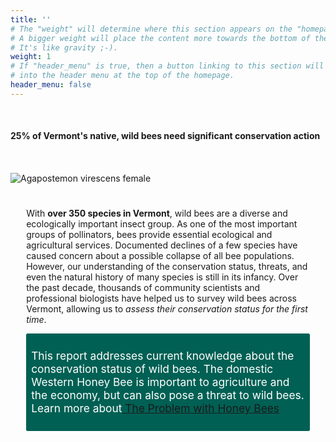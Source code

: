 ```yaml
---
title: ''
# The "weight" will determine where this section appears on the "homepage".
# A bigger weight will place the content more towards the bottom of the page.
# It's like gravity ;-).
weight: 1
# If "header_menu" is true, then a button linking to this section will be placed
# into the header menu at the top of the homepage.
header_menu: false
---
```

<br>

<div class="lead"><h4> 25% of Vermont's native, wild bees need significant conservation action </h4>
</div>

<div class="doubleColumn">

<div style="margin: 10% auto auto auto"> <img alt="Agapostemon virescens female" src="https://stateofbees.vtatlasoflife.org/images/Agapostemon virescens female.jpg" style="margin: 0px; vertical-align: middle;"> </div>

<div style="padding: 5%">

With <b>over 350 species in Vermont</b>, wild bees are a diverse and ecologically important insect group. As one of the most important groups of pollinators, bees provide essential ecological and agricultural services. Documented declines of a few species have caused concern about a possible collapse of all bee populations. However, our understanding of the conservation status, threats, and even the natural history of many species is still in its infancy. Over the past decade, thousands of community scientists and professional biologists have helped us to survey wild bees across Vermont, allowing us to <i>assess their conservation status for the first time</i>. 

<div style="padding: 8px; background-color: rgb(0, 96, 84); border-radius: 2.5px 2.5px 2.5px 2.5px;">
<p style="font-size: 13pt; color: white">This report addresses current knowledge about the conservation status of wild bees. The domestic Western Honey Bee is important to agriculture and the economy, but can also pose a threat to wild bees. Learn more about<a href="https://www.scientificamerican.com/article/the-problem-with-honey-bees/" target="blank_"><u> The Problem with Honey Bees</u></a></p>
<div>

</div>
</div>
